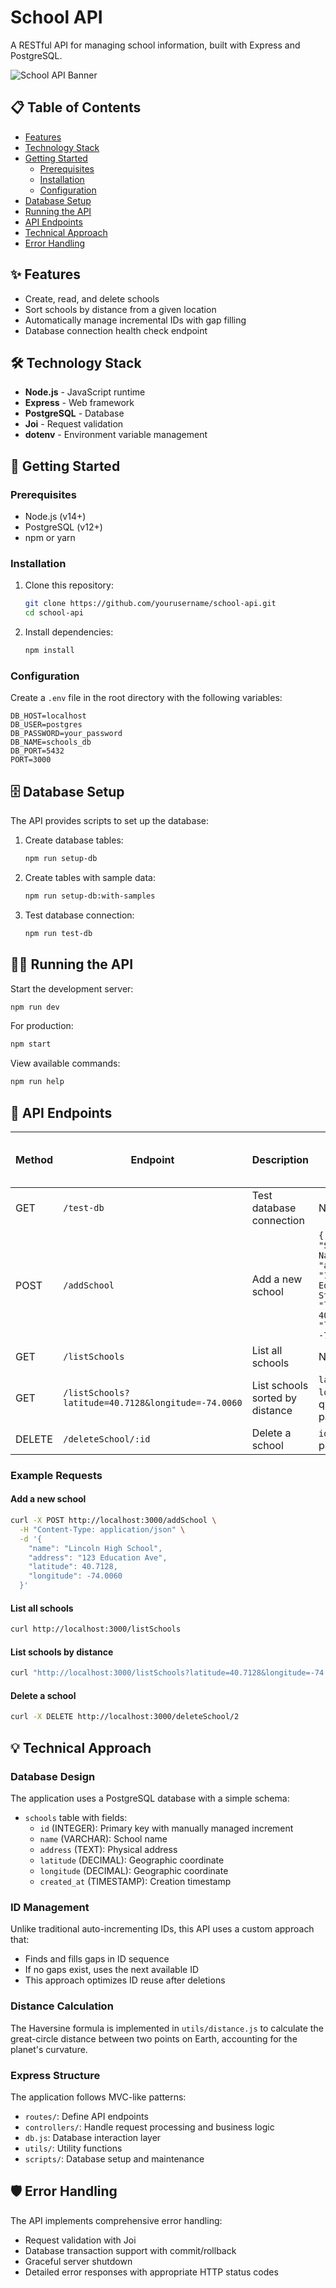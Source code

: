 # School API

A RESTful API for managing school information, built with Express and PostgreSQL.

![School API Banner](https://via.placeholder.com/800x200?text=School+API)

## 📋 Table of Contents

- [Features](#features)
- [Technology Stack](#technology-stack)
- [Getting Started](#getting-started)
  - [Prerequisites](#prerequisites)
  - [Installation](#installation)
  - [Configuration](#configuration)
- [Database Setup](#database-setup)
- [Running the API](#running-the-api)
- [API Endpoints](#api-endpoints)
- [Technical Approach](#technical-approach)
- [Error Handling](#error-handling)

## ✨ Features

- Create, read, and delete schools
- Sort schools by distance from a given location
- Automatically manage incremental IDs with gap filling
- Database connection health check endpoint

## 🛠️ Technology Stack

- **Node.js** - JavaScript runtime
- **Express** - Web framework
- **PostgreSQL** - Database
- **Joi** - Request validation
- **dotenv** - Environment variable management

## 🚀 Getting Started

### Prerequisites

- Node.js (v14+)
- PostgreSQL (v12+)
- npm or yarn

### Installation

1. Clone this repository:
   ```bash
   git clone https://github.com/yourusername/school-api.git
   cd school-api
   ```

2. Install dependencies:
   ```bash
   npm install
   ```

### Configuration

Create a `.env` file in the root directory with the following variables:

```
DB_HOST=localhost
DB_USER=postgres
DB_PASSWORD=your_password
DB_NAME=schools_db
DB_PORT=5432
PORT=3000
```

## 🗄️ Database Setup

The API provides scripts to set up the database:

1. Create database tables:
   ```bash
   npm run setup-db
   ```

2. Create tables with sample data:
   ```bash
   npm run setup-db:with-samples
   ```

3. Test database connection:
   ```bash
   npm run test-db
   ```

## 🏃‍♂️ Running the API

Start the development server:
```bash
npm run dev
```

For production:
```bash
npm start
```

View available commands:
```bash
npm run help
```

## 📡 API Endpoints

| Method | Endpoint | Description | Request Body / Query Params |
|--------|----------|-------------|----------------------------|
| GET    | `/test-db` | Test database connection | N/A |
| POST   | `/addSchool` | Add a new school | `{ "name": "School Name", "address": "123 Education St", "latitude": 40.7128, "longitude": -74.0060 }` |
| GET    | `/listSchools` | List all schools | N/A |
| GET    | `/listSchools?latitude=40.7128&longitude=-74.0060` | List schools sorted by distance | `latitude`, `longitude` as query parameters |
| DELETE | `/deleteSchool/:id` | Delete a school | `id` as URL parameter |

### Example Requests

#### Add a new school

```bash
curl -X POST http://localhost:3000/addSchool \
  -H "Content-Type: application/json" \
  -d '{
    "name": "Lincoln High School",
    "address": "123 Education Ave",
    "latitude": 40.7128,
    "longitude": -74.0060
  }'
```

#### List all schools

```bash
curl http://localhost:3000/listSchools
```

#### List schools by distance

```bash
curl "http://localhost:3000/listSchools?latitude=40.7128&longitude=-74.0060"
```

#### Delete a school

```bash
curl -X DELETE http://localhost:3000/deleteSchool/2
```

## 💡 Technical Approach

### Database Design

The application uses a PostgreSQL database with a simple schema:

- `schools` table with fields:
  - `id` (INTEGER): Primary key with manually managed increment
  - `name` (VARCHAR): School name
  - `address` (TEXT): Physical address
  - `latitude` (DECIMAL): Geographic coordinate
  - `longitude` (DECIMAL): Geographic coordinate
  - `created_at` (TIMESTAMP): Creation timestamp

### ID Management

Unlike traditional auto-incrementing IDs, this API uses a custom approach that:
- Finds and fills gaps in ID sequence
- If no gaps exist, uses the next available ID
- This approach optimizes ID reuse after deletions

### Distance Calculation

The Haversine formula is implemented in `utils/distance.js` to calculate the great-circle distance between two points on Earth, accounting for the planet's curvature.

### Express Structure

The application follows MVC-like patterns:
- `routes/`: Define API endpoints
- `controllers/`: Handle request processing and business logic
- `db.js`: Database interaction layer
- `utils/`: Utility functions
- `scripts/`: Database setup and maintenance

## 🛡️ Error Handling

The API implements comprehensive error handling:
- Request validation with Joi
- Database transaction support with commit/rollback
- Graceful server shutdown
- Detailed error responses with appropriate HTTP status codes


